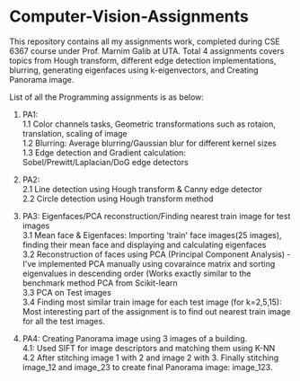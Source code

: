 # Computer-Vision-Assignments
This repository contains all my  assignments work, completed during CSE 6367 course under Prof. Marnim Galib at UTA. Total 4 assignments covers topics from Hough transform, different edge detection implementations, blurring, generating eigenfaces using k-eigenvectors, and Creating Panorama image.

List of all the Programming assignments is as below:

1. PA1:<br />
   1.1 Color channels tasks, Geometric transformations such as rotaion, translation, scaling of image<br />
   1.2 Blurring: Average blurring/Gaussian blur for different kernel sizes<br />
   1.3 Edge detection and Gradient calculation: Sobel/Prewitt/Laplacian/DoG edge detectors

2. PA2:<br />
   2.1 Line detection using Hough transform & Canny edge detector<br />
   2.2 Circle detection using Hough transform method

3. PA3: Eigenfaces/PCA reconstruction/Finding nearest train image for test images<br />
   3.1 Mean face & Eigenfaces: Importing 'train' face images(25 images), finding their mean face and displaying and calculating eigenfaces<br />
   3.2 Reconstruction of faces using PCA (Principal Component Analysis) - I've implemented PCA manually using covaraince matrix and sorting eigenvalues in descending order (Works exactly similar to the benchmark method PCA from Scikit-learn<br />
   3.3 PCA on Test images<br />
   3.4 Finding most similar train image for each test image (for k=2,5,15): Most interesting part of the assignment is to find out nearest train image for all the test images.

4. PA4: Creating Panorama image using 3 images of a building.<br />
   4.1: Used SIFT for image descriptors and matching them using K-NN<br />
   4.2 After stitching image 1 with 2 and image 2 with 3. Finally stitching image_12 and image_23 to create final Panorama image: image_123.
   
   

